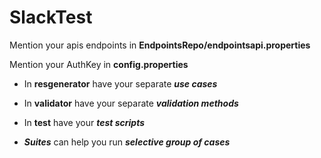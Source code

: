 # SlackTest

Mention your apis endpoints in **EndpointsRepo/endpointsapi.properties**

Mention your AuthKey in **config.properties**

* In **resgenerator** have your separate ***use cases***

* In **validator** have your separate ***validation methods***

* In **test** have your ***test scripts***

* ***Suites*** can help you run ***selective group of cases***

